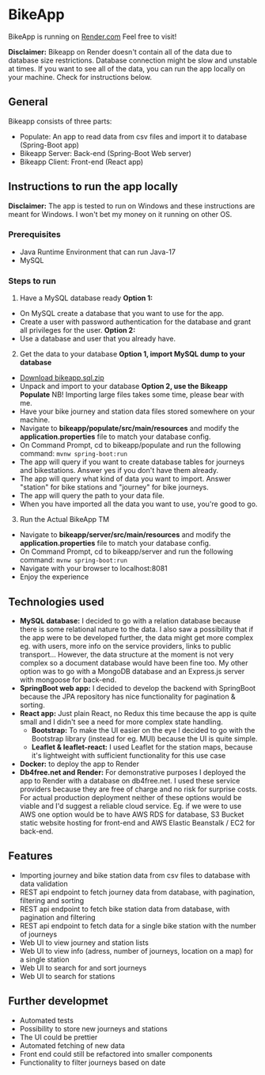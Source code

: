 # BikeApp

BikeApp is running on [Render.com](https://bikeapp-ftwz.onrender.com) Feel free to visit! 

**Disclaimer:** Bikeapp on Render doesn't contain all of the data due to database size restrictions. Database connection might be slow and unstable at times. If you want to see all of the data, you can run the app locally on your machine. Check for instructions below.

## General

Bikeapp consists of three parts: 

- Populate: An app to read data from csv files and import it to database (Spring-Boot app)
- Bikeapp Server: Back-end (Spring-Boot Web server)
- Bikeapp Client: Front-end (React app)

## Instructions to run the app locally

**Disclaimer:** The app is tested to run on Windows and these instructions are meant for Windows. I won't bet my money on it running on other OS.

### Prerequisites

- Java Runtime Environment that can run Java-17
- MySQL

### Steps to run

1. Have a MySQL database ready
**Option 1:**<br> 
- On MySQL create a database that you want to use for the app.
- Create a user with password authentication for the database and grant all privileges for the user.
**Option 2:**<br>  
- Use a database and user that you already have.

2. Get the data to your database
**Option 1, import MySQL dump to your database**<br>  
- [Download bikeapp.sql.zip](https://drive.google.com/file/d/1vcsyir1gukQSPs7qvlf0K2hyHMJ-4jB1/view?usp=sharing)
- Unpack and import to your database
**Option 2, use the Bikeapp Populate** NB! Importing large files takes some time, please bear with me.<br>  
- Have your bike journey and station data files stored somewhere on your machine.
- Navigate to **bikeapp/populate/src/main/resources** and modify the **application.properties** file to match your database config.
- On Command Prompt, cd to bikeapp/populate and run the following command: `mvnw spring-boot:run`
- The app will query if you want to create database tables for journeys and bikestations. Answer yes if you don't have them already.
- The app will query what kind of data you want to import. Answer "station" for bike stations and "journey" for bike journeys.
- The app will query the path to your data file.
- When you have imported all the data you want to use, you're good to go.

3. Run the Actual BikeApp TM
- Navigate to **bikeapp/server/src/main/resources** and modify the **application.properties** file to match your database config.
- On Command Prompt, cd to bikeapp/server and run the following command: `mvnw spring-boot:run`
- Navigate with your browser to localhost:8081
- Enjoy the experience
      
## Technologies used
* **MySQL database:** I decided to go with a relation database because there is some relational nature to the data. I also saw a possibility that if the app were to be developed further, the data might get more complex eg. with users, more info on the service providers, links to public transport... However, the data structure at the moment is not very complex so a document database would have been fine too. My other option was to go with a MongoDB database and an Express.js server with mongoose for back-end. 
* **SpringBoot web app:** I decided to develop the backend with SpringBoot because the JPA repository has nice functionality for pagination & sorting.
* **React app:** Just plain React, no Redux this time because the app is quite small and I didn't see a need for more complex state handling.
    * **Bootstrap:** To make the UI easier on the eye I decided to go with the Bootstrap library (instead for eg. MUI) because the UI is quite simple.
    * **Leaflet & leaflet-react:** I used Leaflet for the station maps, because it's lightweight with sufficient functionality for this use case
* **Docker:** to deploy the app to Render
* **Db4free.net and Render:** For demonstrative purposes I deployed the app to Render with a database on db4free.net. I used these service providers because they are free of charge and no risk for surprise costs. For actual production deployment neither of these options would be viable and I'd suggest a reliable cloud service. Eg. if we were to use AWS one option would be to have AWS RDS for database, S3 Bucket static website hosting for front-end and AWS Elastic Beanstalk / EC2 for back-end.

## Features
* Importing journey and bike station data from csv files to database with data validation
* REST api endpoint to fetch journey data from database, with pagination, filtering and sorting
* REST api endpoint to fetch bike station data from database, with pagination and filtering 
* REST api endpoint to fetch data for a single bike station with the number of journeys
* Web UI to view journey and station lists
* Web UI to view info (adress, number of journeys, location on a map) for a single station
* Web UI to search for and sort journeys
* Web UI to search for stations

## Further developmet
* Automated tests
* Possibility to store new journeys and stations
* The UI could be prettier
* Automated fetching of new data
* Front end could still be refactored into smaller components
* Functionality to filter journeys based on date
